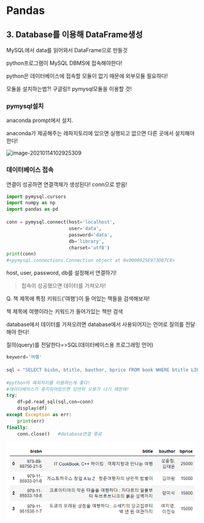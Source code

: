 # Pandas

## 3. Database를 이용해 DataFrame생성

MySQL에서 data를 읽어와서 DataFrame으로 만들것

python프로그램이 MySQL DBMS에 접속해야한다!

python은 데이터베이스에 접속할 모듈이 없기 때문에 외부모듈 필요하다!

모듈을 설치하는법?! 구글링!!
pymysql모듈을 이용할 것!



### pymysql설치



anaconda prompt에서 설치.

anaconda가 제공해주는 레파지토리에 있으면 실행되고 없으면 다른 곳에서 설치해야한다!

![image-20210114102925309](C:%5CUsers%5C32153256%5CAppData%5CRoaming%5CTypora%5Ctypora-user-images%5Cimage-20210114102925309.png)



### 데이터베이스 접속

연결이 성공하면 연결객체가 생성된다! conn으로 받음!

```python
import pymysql.cursors
import numpy as np
import pandas as pd

conn = pymysql.connect(host='localhost',
                       user='data',
                       password='data',
                       db='library',
                       charset='utf8')
print(conn)
#<pymysql.connections.Connection object at 0x0000025E973D07C8>
```

host, user, password, db를 설정해서 연결하기!



> 접속이 성공했으면 데이터를 가져오자!

Q.  책 제목에 특정 키워드('여행')이 들 어있는 책들을 검색해보자!

책 제목에 여행이라는 키워드가 들어가있는 책만 검색

database에서 데이터를 가져오려면 database에서 사용되어지는 언어로 질의를 전달해야 한다!

질의(query)를 전달한다=>SQL(데이터베이스용 프로그래밍 언어)

```python
keyword='여행'

sql = "SELECT bisbn, btitle, bauthor, bprice FROM book WHERE btitle LIKE '%{}%'".format(keyword)

#python의 예외처리를 이용하는게 좋다!
#데이터베이스가 중지되어있으면 당연히 오류가 나기 때문에!
try:
    df=pd.read_sql(sql,con=conn)
    display(df)
except Exception as err:
    print(err)
finally:
    conn.close()   #database연결 종료    
```

![image-20210114113908016](md-images/image-20210114113908016.png)



